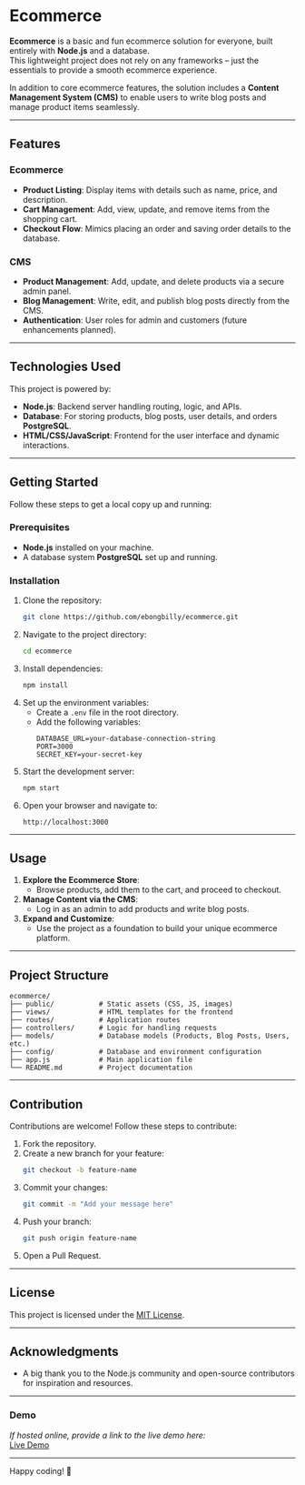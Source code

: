# Ecommerce

**Ecommerce** is a basic and fun ecommerce solution for everyone, built entirely with **Node.js** and a database.  
This lightweight project does not rely on any frameworks – just the essentials to provide a smooth ecommerce experience.  

In addition to core ecommerce features, the solution includes a **Content Management System (CMS)** to enable users to write blog posts and manage product items seamlessly.  

---

## Features

### Ecommerce
- **Product Listing**: Display items with details such as name, price, and description.
- **Cart Management**: Add, view, update, and remove items from the shopping cart.
- **Checkout Flow**: Mimics placing an order and saving order details to the database.

### CMS
- **Product Management**: Add, update, and delete products via a secure admin panel.
- **Blog Management**: Write, edit, and publish blog posts directly from the CMS.
- **Authentication**: User roles for admin and customers (future enhancements planned).

---

## Technologies Used

This project is powered by:
- **Node.js**: Backend server handling routing, logic, and APIs.
- **Database**: For storing products, blog posts, user details, and orders **PostgreSQL**.
- **HTML/CSS/JavaScript**: Frontend for the user interface and dynamic interactions.

---

## Getting Started

Follow these steps to get a local copy up and running:

### Prerequisites
- **Node.js** installed on your machine.
- A database system **PostgreSQL** set up and running.

### Installation
1. Clone the repository:
   ```bash
   git clone https://github.com/ebongbilly/ecommerce.git
   ```
2. Navigate to the project directory:
   ```bash
   cd ecommerce
   ```
3. Install dependencies:
   ```bash
   npm install
   ```
4. Set up the environment variables:
   - Create a `.env` file in the root directory.
   - Add the following variables:
     ```
     DATABASE_URL=your-database-connection-string
     PORT=3000
     SECRET_KEY=your-secret-key
     ```
5. Start the development server:
   ```bash
   npm start
   ```
6. Open your browser and navigate to:
   ```
   http://localhost:3000
   ```

---

## Usage

1. **Explore the Ecommerce Store**: 
   - Browse products, add them to the cart, and proceed to checkout.
2. **Manage Content via the CMS**:
   - Log in as an admin to add products and write blog posts.
3. **Expand and Customize**: 
   - Use the project as a foundation to build your unique ecommerce platform.

---

## Project Structure

```plaintext
ecommerce/
├── public/           # Static assets (CSS, JS, images)
├── views/            # HTML templates for the frontend
├── routes/           # Application routes
├── controllers/      # Logic for handling requests
├── models/           # Database models (Products, Blog Posts, Users, etc.)
├── config/           # Database and environment configuration
├── app.js            # Main application file
└── README.md         # Project documentation
```

---

## Contribution

Contributions are welcome! Follow these steps to contribute:
1. Fork the repository.
2. Create a new branch for your feature:
   ```bash
   git checkout -b feature-name
   ```
3. Commit your changes:
   ```bash
   git commit -m "Add your message here"
   ```
4. Push your branch:
   ```bash
   git push origin feature-name
   ```
5. Open a Pull Request.

---

## License

This project is licensed under the [MIT License](LICENSE).

---

## Acknowledgments

- A big thank you to the Node.js community and open-source contributors for inspiration and resources.

---

### Demo

_If hosted online, provide a link to the live demo here:_  
[Live Demo](https://your-username.github.io/ecommerce)

---

Happy coding! 🚀
```  
